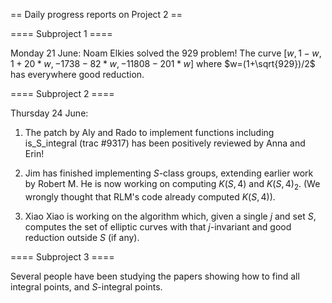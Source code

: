 == Daily progress reports on Project 2 ==

==== Subproject 1 ====

Monday 21 June: Noam Elkies solved the 929 problem!  The curve  $[w, 1 - w, 1 + 20*w, -1738 - 82*w, -11808 - 201*w]$ where $w=(1+\sqrt{929})/2$ has everywhere good reduction.


==== Subproject 2 ====

Thursday 24 June:    

1. The patch by Aly and Rado to implement functions including is_S_integral (trac #9317) has been positively reviewed by Anna and Erin!

2. Jim has finished implementing $S$-class groups, extending earlier work by Robert M.  He is now working on computing $K(S,4)$ and $K(S,4)_2$.  (We wrongly thought that RLM's code already computed $K(S,4)$).

3. Xiao Xiao is working on the algorithm which, given a single $j$ and set $S$, computes the set of elliptic curves with that $j$-invariant and good reduction outside $S$ (if any).

==== Subproject 3 ====

Several people have been studying the papers showing how to find all integral points, and $S$-integral points.
